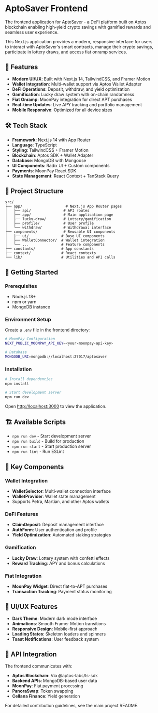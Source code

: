 # AptoSaver Frontend

The frontend application for AptoSaver - a DeFi platform built on Aptos blockchain enabling high-yield crypto savings with gamified rewards and seamless user experience.

This Next.js application provides a modern, responsive interface for users to interact with AptoSaver's smart contracts, manage their crypto savings, participate in lottery draws, and access fiat onramp services.

## 🚀 Features

- **Modern UI/UX**: Built with Next.js 14, TailwindCSS, and Framer Motion
- **Wallet Integration**: Multi-wallet support via Aptos Wallet Adapter
- **DeFi Operations**: Deposit, withdraw, and yield optimization
- **Gamification**: Lucky draw system with on-chain randomness
- **Fiat Onramp**: MoonPay integration for direct APT purchases
- **Real-time Updates**: Live APY tracking and portfolio management
- **Mobile Responsive**: Optimized for all device sizes

## 🛠 Tech Stack

- **Framework**: Next.js 14 with App Router
- **Language**: TypeScript
- **Styling**: TailwindCSS + Framer Motion
- **Blockchain**: Aptos SDK + Wallet Adapter
- **Database**: MongoDB with Mongoose
- **UI Components**: Radix UI + Custom components
- **Payments**: MoonPay React SDK
- **State Management**: React Context + TanStack Query

## 📁 Project Structure

```
src/
├── app/                    # Next.js App Router pages
│   ├── api/               # API routes
│   ├── app/               # Main application page
│   ├── lucky-draw/        # Lottery/gamification
│   ├── profile/           # User profile
│   └── withdraw/          # Withdrawal interface
├── components/            # Reusable UI components
│   ├── ui/               # Base UI components
│   ├── WalletConnector/  # Wallet integration
│   └── ...               # Feature components
├── constants/            # App constants
├── context/              # React contexts
└── lib/                  # Utilities and API calls
```

## 🔧 Getting Started

### Prerequisites

- Node.js 18+ 
- npm or yarn
- MongoDB instance

### Environment Setup

Create a `.env` file in the frontend directory:

```bash
# MoonPay Configuration
NEXT_PUBLIC_MOONPAY_API_KEY=<your-moonpay-api-key>

# Database
MONGODB_URI=mongodb://localhost:27017/aptosaver
```

### Installation

```bash
# Install dependencies
npm install

# Start development server
npm run dev
```

Open [http://localhost:3000](http://localhost:3000) to view the application.

## 🏗 Available Scripts

- `npm run dev` - Start development server
- `npm run build` - Build for production
- `npm run start` - Start production server
- `npm run lint` - Run ESLint

## 🔗 Key Components

### Wallet Integration
- **WalletSelector**: Multi-wallet connection interface
- **WalletProvider**: Wallet state management
- Supports Petra, Martian, and other Aptos wallets

### DeFi Features
- **ClaimDeposit**: Deposit management interface
- **AuthForm**: User authentication and profile
- **Yield Optimization**: Automated staking strategies

### Gamification
- **Lucky Draw**: Lottery system with confetti effects
- **Reward Tracking**: APY and bonus calculations

### Fiat Integration
- **MoonPay Widget**: Direct fiat-to-APT purchases
- **Transaction Tracking**: Payment status monitoring

## 🎨 UI/UX Features

- **Dark Theme**: Modern dark mode interface
- **Animations**: Smooth Framer Motion transitions
- **Responsive Design**: Mobile-first approach
- **Loading States**: Skeleton loaders and spinners
- **Toast Notifications**: User feedback system

## 🔌 API Integration

The frontend communicates with:
- **Aptos Blockchain**: Via @aptos-labs/ts-sdk
- **Backend APIs**: MongoDB-based user data
- **MoonPay**: Fiat payment processing
- **PanoraSwap**: Token swapping
- **Cellana Finance**: Yield generation

For detailed contribution guidelines, see the main project README.
